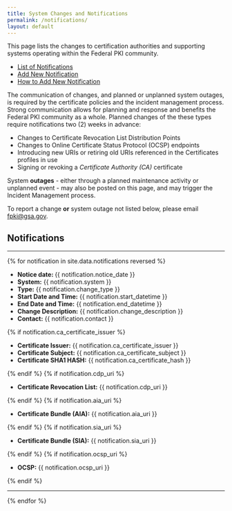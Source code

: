 ```yaml
---
title: System Changes and Notifications
permalink: /notifications/
layout: default
---
```

This page lists the changes to certification authorities and supporting systems operating within the Federal PKI community.  

- [List of Notifications](#notifications)
- [Add New Notification](http://github.com/GSA/fpki-guides/issues/new?title=System%20Notification%20for%3A%20%3CYour%20Organization%3E&amp;body=%23%23%23%23%20notice_date%3A%20%0A%0A%3Cie%2C%2007%2F21%2F2017%2015%3A34%20EST%20%3E%0A%0A%23%23%23%23%20change_type%3A%0A%0A%20%3Cie%2C%20CA%20Certificate%20Issuance%20%3E%0A%0A%23%23%23%23%20start_datetime%3A%20%0A%0A%3Cie%2C%20%2007%2F21%2F2017%2015%3A34%20EST%20%3E%0A%0A%23%23%23%23%20end_datetime%3A%0A%0A%20%20%3Cie%2C%2007%2F21%2F2017%2015%3A34%20EST%20%3E%0A%0A%23%23%23%23%20system%3A%0A%0A%20%3Cie%2C%20Federal%20Bridge%20CA%202016%20%3E%0A%0A%23%23%23%23%20change_description%3A%20%0A%0A%3Cie%2C%20sample%20change_description%20%20%3E%0A%0A%23%23%23%23%20impact%3A%0A%0A%20%3Cie%2C%20sample%20non%20impact%20%3E%0A%0A%23%23%23%23%20contact%3A%0A%0A%20%3Cie%2C%20sampleuser%40sampleagency.gov%20%3E%0A%0A%23%23%23%23%20ca_certificate_hash%3A%0A%0A%20%3Cie%2C%20SHA256%3E%0A%0A%23%23%23%23%20ca_certificate_issuer%3A%0A%20%0A%3Cie%2C%20Federal%20Bridge%20CA%202016%20%3E%0A%0A%23%23%23%23%20ca_certificate_subject%3A%0A%20%0A%3Cie%2C%20john%20Dou%3E%0A%0A%23%23%23%23%20cdp_uri%3A%0A%20%0A%3Cie%2C%20http%3A%2F%2Fpki.treas.gov%2Fdhsca4.crl%3E%0A%0A%23%23%23%23%20aia_uri%3A%0A%20%0A%3Cie%2C%20http%3A%2F%2Fpki.treas.gov%2Fsample.p7b%3E%0A%0A%23%23%23%23%20sia_uri%3A%0A%20%0A%3Cie%2C%20http%3A%2F%2Fpki.treas.gov%2Fsample.p7b%3E%0A%0A%23%23%23%23%20ocsp_uri%3A%0A%20%0A%3Cie%2C%20http%3A%2F%2Fpki.treas.gov%2Fdhsca4.crl%3E&amp;labels[]=System%20Notification)
- [How to Add New Notification](data/UserGuide/)

The communication of changes, and planned or unplanned system outages, is required by the certificate policies and the incident management process.  Strong communication allows for planning and response and benefits the Federal PKI community as a whole.  Planned changes of the these types require notifications two (2) weeks in advance:

- Changes to Certificate Revocation List Distribution Points
- Changes to Online Certificate Status Protocol (OCSP) endpoints
- Introducing new URIs or retiring old URIs referenced in the Certificates profiles in use
- Signing or revoking a _Certificate Authority (CA)_ certificate

System **outages** - either through a planned maintenance activity or unplanned event - may also be posted on this page, and may trigger the Incident Management process.    

To report a change **or** system outage not listed below, please email fpki@gsa.gov.

## Notifications
<!-- This block loops through the notifications yml file under the data directory. -->

<div class="usa-width-one-whole">
<hr>
{% for notification in site.data.notifications reversed %}
  <ul class="usa-unstyled-list">
    <li><strong>Notice date: </strong> {{ notification.notice_date }}</li>
    <li><strong>System:</strong> {{ notification.system }}</li>
    <li><strong>Type:</strong> {{ notification.change_type }}</li>
    <li><strong>Start Date and Time:</strong> {{ notification.start_datetime }}</li>
    <li><strong>End Date and Time:</strong> {{ notification.end_datetime }}</li>
    <li><strong>Change Description:</strong> {{ notification.change_description }}</li>
    <li><strong>Contact:</strong> {{ notification.contact }}</li>
  </ul>  
    {% if notification.ca_certificate_issuer %}
      <ul class="usa-unstyled-list">
        <li><strong>Certificate Issuer:</strong> {{ notification.ca_certificate_issuer }}</li>
        <li><strong>Certificate Subject:</strong> {{ notification.ca_certificate_subject }}</li>
        <li><strong>Certificate SHA1 HASH:</strong> {{ notification.ca_certificate_hash }}</li>  
      </ul>
    {% endif %}
    {% if notification.cdp_uri %}
      <ul class="usa-unstyled-list">
        <li><strong>Certificate Revocation List:</strong> {{ notification.cdp_uri }}</li>
      </ul>
    {% endif %}
    {% if notification.aia_uri %}
      <ul class="usa-unstyled-list">
        <li><strong>Certificate Bundle (AIA):</strong> {{ notification.aia_uri }}</li>
      </ul>
    {% endif %}
    {% if notification.sia_uri %}
      <ul class="usa-unstyled-list">
        <li><strong>Certificate Bundle (SIA):</strong> {{ notification.sia_uri }}</li>
      </ul>
    {% endif %}
    {% if notification.ocsp_uri %}
      <ul class="usa-unstyled-list">
        <li><strong>OCSP:</strong> {{ notification.ocsp_uri }}</li>
      </ul>
    {% endif %}
  <hr>
{% endfor %}
</div>

